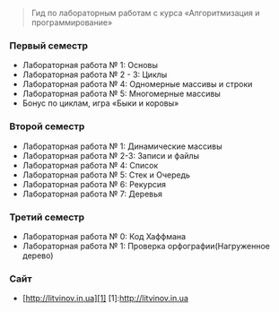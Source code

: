 > Гид по лабораторным работам с курса «Алгоритмизация и программирование»


### Первый семестр 
 - Лабораторная работа № 1: Основы
 - Лабораторная работа № 2 - 3: Циклы
 - Лабораторная работа № 4: Одномерные массивы и строки
 - Лабораторная работа № 5: Многомерные массивы
 - Бонус по циклам, игра «Быки и коровы»
 
### Второй семестр 
 - Лабораторная работа № 1: Динамические массивы
 - Лабораторная работа № 2-3: Записи и файлы
 - Лабораторная работа № 4: Список
 - Лабораторная работа № 5: Стек и Очередь
 - Лабораторная работа № 6: Рекурсия
 - Лабораторная работа № 7: Деревья

 ### Третий семестр
 - Лабораторная работа № 0: Код Хаффмана
 - Лабораторная работа № 1: Проверка орфографии(Нагруженное дерево)

### Сайт
 * [http://litvinov.in.ua][1]
[1]:http://litvinov.in.ua


